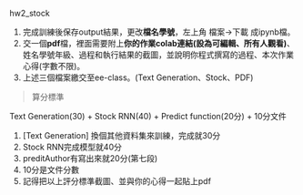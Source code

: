 hw2_stock

1. 完成訓練後保存output結果，更改**檔名學號**，左上角 檔案->下載 成ipynb檔。
2. 交一個**pdf**檔，裡面需要附上**你的作業colab連結(設為可編輯、所有人觀看)**、姓名學號年級、過程和執行結果的截圖，並說明你程式撰寫的過程、本次作業心得(字數不限)。
3. 上述三個檔案繳交至ee-class。(Text Generation、Stock、PDF)
 
> 算分標準
 
Text Generation(30) + Stock RNN(40) + Predict function(20分) + 10分文件
1.  [Text Generation] 換個其他資料集來訓練，完成就30分
2. Stock RNN完成模型就40分
3. preditAuthor有寫出來就20分(第七段)
4. 10分是文件分數
5. 記得把以上評分標準截圖、並與你的心得一起貼上pdf
